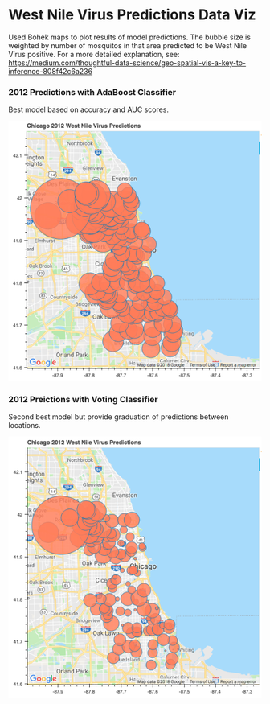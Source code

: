 # West Nile Virus Predictions Data Viz

Used Bohek maps to plot results of model predictions. The bubble size is weighted by number of mosquitos in that area predicted to be West Nile Virus positive. For a more detailed explanation, see: https://medium.com/thoughtful-data-science/geo-spatial-vis-a-key-to-inference-808f42c6a236

### 2012 Predictions with AdaBoost Classifier 
Best model based on accuracy and AUC scores.

![WNV-2012-Ada](https://github.com/Laurarom7/West-Nile-Map-Vis/blob/master/assets/WNV_Preds_2012_Ada.png)

### 2012 Preictions with Voting Classifier
Second best model but provide graduation of predictions between locations.

![WNV-2012-Voting](https://github.com/Laurarom7/West-Nile-Map-Vis/blob/master/assets/WNV_Preds_2012_Vote.png)